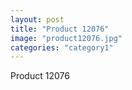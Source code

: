```yaml
---
layout: post
title: "Product 12076"
image: "product12076.jpg"
categories: "category1"
---
```

Product 12076
